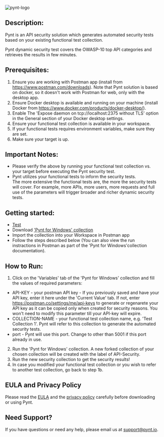 ![pynt-logo](https://user-images.githubusercontent.com/107360829/176185125-b2b9fce3-c9fc-4048-baa5-e5a21af5c31b.png)

## Description:

Pynt is an API security solution which generates automated security tests based on your existing functional test collection.

Pynt dynamic security test covers the OWASP-10 top API categories and retrieves the results in few minutes.


## Prerequisites:

1. Ensure you are working with Postman app (install from https://www.postman.com/downloads). 
Note that Pynt solution is based on docker, so it doesn't work with Postman for web, only with the desktop app.
2. Ensure Docker desktop is available and running on your machine (install Docker from
https://www.docker.com/products/docker-desktop/).
3. Enable The 'Expose daemon on tcp://localhost:2375 without TLS' option in the General section of your Docker desktop settings.
4. Ensure your functional test collection is available in your workspace.
5. If your functional tests requires environment variables, make sure they are set.
6. Make sure your target is up.


## Important Notes:

- Please verify the above by running your functional test collection vs. your target before executing the Pynt security test.
- Pynt utilizes your functional tests to inform the security tests. \
The more extensive the functional tests are, the more the security tests will cover. 
For example, more APIs, more users, more requests and full use of the parameters will trigger broader and richer dynamic security tests.

## Getting started:

- [Test]("https://raw.githubusercontent.com/pynt-io/pynt/main/postman-integration/Pynt%20For%20Windows.postman_collection.json")
- Download <a id='raw-url' href="https://raw.githubusercontent.com/pynt-io/pynt/main/postman-integration/Pynt%20For%20Windows.postman_collection.json" download="Pynt%20For%20Windows.postman_collection.json">'Pynt for Windows' collection</a>
- Import the collection into your Workspace in Postman app
- Follow the steps described below (You can also view the run instractions in Postman as part of the 'Pynt for Windows'collection documentation).

## How to Run:
 
1. Click on the 'Variables' tab of the 'Pynt for Windows' collection and fill the values of required parameters:
- API-KEY - your postman API key - If you previously saved and have your API key, enter it here under the 'Current Value' tab. If not, enter       https://postman.co/settings/me/api-keys to generate or regenarete your API key as it can be copied only when created for security reasons. You won't need to modify     this parameter till your API-key will expire.
- COLLECTION-NAME - your functional test collection name, e.g. 'Test Collection 1'. Pynt will refer to this collection to generate the automated security tests.
- port - Pynt will use this port. Change to other than 5001 if this port already in use.
2. Run the 'Pynt for Windows' collection. A new forked collection of your chosen collection will be created with the label of API-Security.
3. Run the new security collection to get the security results!
4. In case you modified your functional test collection or you wish to refer to another test collection, go back to step 1b.


## EULA and Privacy Policy

Please read the [EULA](https://github.com/pynt-io/pynt/blob/main/EULA.md) and the [privacy policy](https://github.com/pynt-io/pynt/blob/main/Privacy-Policy.md) carefully before downloading or using Pynt.

## Need Support?

If you have questions or need any help, please email us at support@pynt.io.
